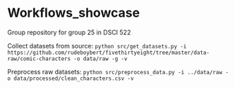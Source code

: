# Workflows_showcase
Group repository for group 25 in DSCI 522

Collect datasets from source:
`
python src/get_datasets.py -i https://github.com/rudeboybert/fivethirtyeight/tree/master/data-raw/comic-characters -o data/raw -g -v
`

Preprocess raw datasets:
`
python src/preprocess_data.py -i ../data/raw -o data/processed/clean_characters.csv -v
`

